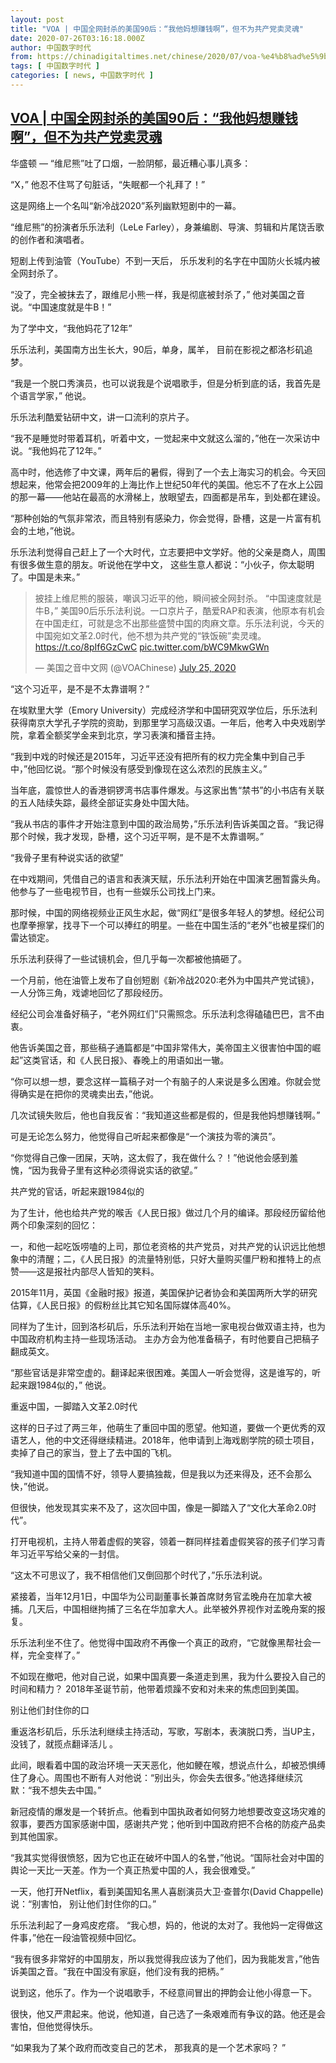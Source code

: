 ```yaml
---
layout: post
title: "VOA | 中国全网封杀的美国90后：“我他妈想赚钱啊”，但不为共产党卖灵魂"
date: 2020-07-26T03:16:18.000Z
author: 中国数字时代
from: https://chinadigitaltimes.net/chinese/2020/07/voa-%e4%b8%ad%e5%9b%bd%e5%85%a8%e7%bd%91%e5%b0%81%e6%9d%80%e7%9a%84%e7%be%8e%e5%9b%bd90%e5%90%8e%ef%bc%9a%e6%88%91%e4%bb%96%e5%a6%88%e6%83%b3%e8%b5%9a%e9%92%b1%e5%95%8a%ef%bc%8c/
tags: [ 中国数字时代 ]
categories: [ news, 中国数字时代 ]
---
```

<!--1595733378000-->
[VOA | 中国全网封杀的美国90后：“我他妈想赚钱啊”，但不为共产党卖灵魂](https://chinadigitaltimes.net/chinese/2020/07/voa-%e4%b8%ad%e5%9b%bd%e5%85%a8%e7%bd%91%e5%b0%81%e6%9d%80%e7%9a%84%e7%be%8e%e5%9b%bd90%e5%90%8e%ef%bc%9a%e6%88%91%e4%bb%96%e5%a6%88%e6%83%b3%e8%b5%9a%e9%92%b1%e5%95%8a%ef%bc%8c/)
------

<div>
<p>华盛顿 — “维尼熊”吐了口烟，一脸阴郁，最近糟心事儿真多：</p><p>“X，” 他忍不住骂了句脏话，“失眠都一个礼拜了！”</p><p>这是网络上一个名叫“新冷战2020”系列幽默短剧中的一幕。</p><p>“维尼熊”的扮演者乐乐法利（LeLe Farley），身兼编剧、导演、剪辑和片尾饶舌歌的创作者和演唱者。</p><p>短剧上传到油管（YouTube）不到一天后， 乐乐发利的名字在中国防火长城内被全网封杀了。</p><p>“没了，完全被抹去了，跟维尼小熊一样，我是彻底被封杀了，” 他对美国之音说。“中国速度就是牛B！”</p><p>为了学中文，“我他妈花了12年”</p><p>乐乐法利，美国南方出生长大，90后，单身，属羊， 目前在影视之都洛杉矶追梦。</p><p>“我是一个脱口秀演员，也可以说我是个说唱歌手，但是分析到底的话，我首先是个语言学家，” 他说。</p><p>乐乐法利酷爱钻研中文，讲一口流利的京片子。</p><p>“我不是睡觉时带着耳机，听着中文，一觉起来中文就这么溜的，”他在一次采访中说。“我他妈花了12年。”</p><p>高中时，他选修了中文课，两年后的暑假，得到了一个去上海实习的机会。今天回想起来，他常会把2009年的上海比作上世纪50年代的美国。他忘不了在水上公园的那一幕——他站在最高的水滑梯上，放眼望去，四面都是吊车，到处都在建设。</p><p>“那种创始的气氛非常浓，而且特别有感染力，你会觉得，卧槽，这是一片富有机会的土地，”他说。</p><p>乐乐法利觉得自己赶上了一个大时代，立志要把中文学好。他的父亲是商人，周围有很多做生意的朋友。听说他在学中文， 这些生意人都说：“小伙子，你太聪明了。中国是未来。”</p><blockquote class="twitter-tweet" data-width="550" data-dnt="true"><p lang="zh" dir="ltr">披挂上维尼熊的服装，嘲讽习近平的他，瞬间被全网封杀。 “中国速度就是牛B，” 美国90后乐乐法利说。一口京片子，酷爱RAP和表演，他原本有机会在中国走红，可就是念不出那些盛赞中国的肉麻文章。乐乐法利说，今天的中国宛如文革2.0时代，他不想为共产党的“铁饭碗”卖灵魂。<a href="https://t.co/8pIf6GzCwC">https://t.co/8pIf6GzCwC</a> <a href="https://t.co/bWC9MkwGWn">pic.twitter.com/bWC9MkwGWn</a></p><p>&mdash; 美国之音中文网 (@VOAChinese) <a href="https://twitter.com/VOAChinese/status/1286831029445988353?ref_src=twsrc%5Etfw">July 25, 2020</a></p></blockquote><p><script async src="https://platform.twitter.com/widgets.js" charset="utf-8"></script></p><p>“这个习近平，是不是不太靠谱啊？”</p><p>在埃默里大学（Emory University）完成经济学和中国研究双学位后，乐乐法利获得南京大学孔子学院的资助，到那里学习高级汉语。一年后，他考入中央戏剧学院，拿着全额奖学金来到北京，学习表演和播音主持。</p><p>“我到中戏的时候还是2015年，习近平还没有把所有的权力完全集中到自己手中，”他回忆说。“那个时候没有感受到像现在这么浓烈的民族主义。”</p><p>当年底，震惊世人的香港铜锣湾书店事件爆发。与这家出售“禁书”的小书店有关联的五人陆续失踪，最终全部证实身处中国大陆。</p><p>“我从书店的事件才开始注意到中国的政治局势，”乐乐法利告诉美国之音。“我记得那个时候，我才发现，卧槽，这个习近平啊，是不是不太靠谱啊。”</p><p>“我骨子里有种说实话的欲望”</p><p>在中戏期间，凭借自己的语言和表演天赋，乐乐法利开始在中国演艺圈暂露头角。他参与了一些电视节目，也有一些娱乐公司找上门来。</p><p>那时候，中国的网络视频业正风生水起，做“网红”是很多年轻人的梦想。经纪公司也摩拳擦掌，找寻下一个可以捧红的明星。一些在中国生活的“老外”也被星探们的雷达锁定。</p><p>乐乐法利获得了一些试镜机会，但几乎每一次都被他搞砸了。</p><p>一个月前，他在油管上发布了自创短剧《新冷战2020:老外为中国共产党试镜》，一人分饰三角，戏谑地回忆了那段经历。</p><p>经纪公司会准备好稿子，“老外网红们”只需照念。乐乐法利念得磕磕巴巴，言不由衷。</p><p>他告诉美国之音，那些稿子通篇都是“中国非常伟大，美帝国主义很害怕中国的崛起”这类官话，和《人民日报》、春晚上的用语如出一辙。</p><p>“你可以想一想，要念这样一篇稿子对一个有脑子的人来说是多么困难。你就会觉得确实是在把你的灵魂卖出去，”他说。</p><p>几次试镜失败后，他也自我反省：“我知道这些都是假的，但是我他妈想赚钱啊。”</p><p>可是无论怎么努力，他觉得自己听起来都像是“一个演技为零的演员”。</p><p>“你觉得自己像一团屎，天呐，这太假了，我在做什么？！”他说他会感到羞愧，“因为我骨子里有这种必须得说实话的欲望。”</p><p>共产党的官话，听起来跟1984似的</p><p>为了生计，他也给共产党的喉舌《人民日报》做过几个月的编译。那段经历留给他两个印象深刻的回忆：</p><p>一，和他一起吃饭唠嗑的上司，那位老资格的共产党员，对共产党的认识远比他想象中的清醒；二，《人民日报》的流量特别低，只好大量购买僵尸粉和推特上的点赞——这是报社内部尽人皆知的笑料。</p><p>2015年11月，英国《金融时报》报道，美国保护记者协会和美国两所大学的研究估算，《人民日报》的假粉丝比其它知名国际媒体高40%。</p><p>同样为了生计，回到洛杉矶后，乐乐法利开始在当地一家电视台做双语主持，也为中国政府机构主持一些现场活动。 主办方会为他准备稿子，有时他要自己把稿子翻成英文。</p><p>“那些官话是非常空虚的。翻译起来很困难。美国人一听会觉得，这是谁写的，听起来跟1984似的，” 他说。</p><p>重返中国，一脚踏入文革2.0时代</p><p>这样的日子过了两三年，他萌生了重回中国的愿望。他知道，要做一个更优秀的双语艺人，他的中文还得继续精进。2018年，他申请到上海戏剧学院的硕士项目，卖掉了自己的家当，登上了去中国的飞机。</p><p>“我知道中国的国情不好，领导人要搞独裁，但是我以为还来得及，还不会那么快，”他说。</p><p>但很快，他发现其实来不及了，这次回中国，像是一脚踏入了“文化大革命2.0时代”。</p><p>打开电视机，主持人带着虚假的笑容，领着一群同样挂着虚假笑容的孩子们学习青年习近平写给父亲的一封信。</p><p>“这太不可思议了，我不相信他们又倒回那个时代了，”乐乐法利说。</p><p>紧接着，当年12月1日，中国华为公司副董事长兼首席财务官孟晚舟在加拿大被捕。几天后，中国相继拘捕了三名在华加拿大人。此举被外界视作对孟晚舟案的报复。</p><p>乐乐法利坐不住了。他觉得中国政府不再像一个真正的政府，“它就像黑帮社会一样，完全变样了。”</p><p>不如现在撤吧，他对自己说，如果中国真要一条道走到黑，我为什么要投入自己的时间和精力？ 2018年圣诞节前，他带着烦躁不安和对未来的焦虑回到美国。</p><p>别让他们封住你的口</p><p>重返洛杉矶后，乐乐法利继续主持活动，写歌，写剧本，表演脱口秀，当UP主，没钱了，就揽点翻译活儿 。</p><p>此间，眼看着中国的政治环境一天天恶化，他如鲠在喉，想说点什么，却被恐惧缚住了身心。周围也不断有人对他说：“别出头，你会失去很多。”他选择继续沉默：“我不想失去中国。”</p><p>新冠疫情的爆发是一个转折点。他看到中国执政者如何努力地想要改变这场灾难的叙事，要西方国家感谢中国，感谢共产党；他听到中国政府把不合格的防疫产品卖到其他国家。</p><p>“我其实觉得很愤怒，因为它也正在破坏中国人的名誉，”他说。“国际社会对中国的舆论一天比一天差。作为一个真正热爱中国的人，我会很难受。”</p><p>一天，他打开Netflix，看到美国知名黑人喜剧演员大卫·查普尔(David Chappelle) 说：“别害怕， 别让他们封住你的口。”</p><p>乐乐法利起了一身鸡皮疙瘩。 “我心想，妈的，他说的太对了。我他妈一定得做这件事，”他在一段油管视频中回忆。</p><p>“我有很多非常好的中国朋友，所以我觉得我应该为了他们，因为我能发言，”他告诉美国之音。“我在中国没有家庭，他们没有我的把柄。”</p><p>说到这，他乐了。作为一个说唱歌手，不经意间冒出的押韵会让他小得意一下。</p><p>很快，他又严肃起来。他说，他知道，自己选了一条艰难而有争议的路。他还是会害怕，但他觉得快乐。</p><p>“如果我为了某个政府而改变自己的艺术， 那我真的是一个艺术家吗？ ”</p>
</div>
